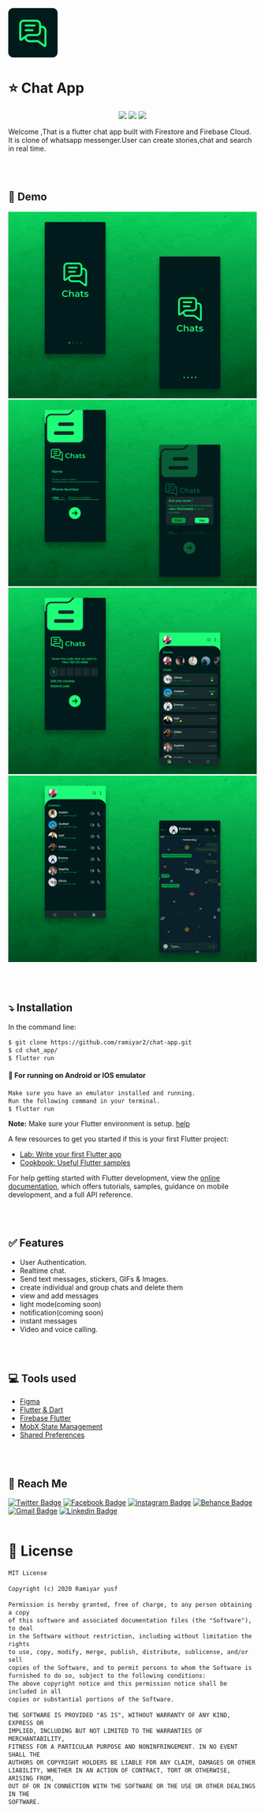 <img src="screenshots/Logo.png"  alt="Chatify" width="100">

# ⭐ Chat App

<div align="center">

[![](https://img.shields.io/badge/Made_with-Flutter-blue?style=for-the-badge&logo=flutter)](https://flutter.dev/docs)
[![](https://img.shields.io/badge/Database-Firebase-yellow?style=for-the-badge&logo=firebase)](https://firebase.google.com/docs)
[![](https://img.shields.io/badge/IDE-Visual_Studio_Code-red?style=for-the-badge&logo=visual-studio-code)](https://code.visualstudio.com/ "Visual Studio Code")

</div>

Welcome ,That is a flutter chat app built with Firestore and Firebase Cloud. It is clone of whatsapp messenger.User can create stories,chat and search in real time.

<br><br>  

## 📱 Demo

![](screenshots/1.jpg)
![](screenshots/2.jpg)
![](screenshots/3.jpg)
![](screenshots/4.jpg)

<br><br>

## ⤵ Installation

In the command line:

    $ git clone https://github.com/ramiyar2/chat-app.git
    $ cd chat_app/
    $ flutter run

#### 🤖 For running on Android or IOS emulator   

    Make sure you have an emulator installed and running.
    Run the following command in your terminal.
    $ flutter run

**Note:** Make sure your Flutter environment is setup. [help](https://flutter.dev/docs/get-started/install)

A few resources to get you started if this is your first Flutter project:

- [Lab: Write your first Flutter app](https://docs.flutter.dev/get-started/codelab)
- [Cookbook: Useful Flutter samples](https://docs.flutter.dev/cookbook)

For help getting started with Flutter development, view the
[online documentation](https://docs.flutter.dev/), which offers tutorials,
samples, guidance on mobile development, and a full API reference.

<br><br>

## ✅ Features
- User Authentication.
- Realtime chat.
- Send text messages, stickers, GIFs & Images.
- create individual and group chats and delete them
- view and add messages
- light mode(coming soon)
- notification(coming soon)
- instant messages
- Video and voice calling.

<br><br>

## 💻 Tools used
- [Figma](https://www.figma.com/)
- [Flutter & Dart](http://flutter.dev)
- [Firebase  Flutter](https://firebase.google.com/)
- [MobX State Management](https://pub.dev/packages/mobx)
- [Shared Preferences](https://pub.dev/packages/shared_preferences)

<br><br>

## 📠 Reach Me 

[![Twitter Badge](https://img.shields.io/badge/-Ramiyar%20yusf-00acee?style=flat&logo=twitter&logoColor=white)](https://twitter.com/ramiyar_yusf) 
[![Facebook Badge](https://img.shields.io/badge/-Ramiyar%20yusf-0078FF?style=flat&logo=facebook&logoColor=white)](https://fb.com/ramyaryusf26) 
[![instagram Badge](https://img.shields.io/badge/-Ramiyar%20yusf-bc2a8d?style=flat&logo=instagram&logoColor=white)](https://instagram.com/ramiyaryusf) 
[![Behance Badge](https://img.shields.io/badge/-Ramiyar%20yusf-053eff?style=flat&logo=Behance&logoColor=white)](https://www.behance.net/ramiyar) 
[![Gmail Badge](https://img.shields.io/badge/-Ramiyar%20yusf-e54448?style=flat&logo=Gmail&logoColor=white)](mailto:aa3567878@gmail.com) 
[![Linkedin Badge](https://img.shields.io/badge/-Ramiyar%20yusf-blue?style=flat&logo=Linkedin&logoColor=white)](https://www.linkedin.com/in/ramyar-yusf-393a40203/)
<br><br>

# 📄 License
```
MIT License

Copyright (c) 2020 Ramiyar yusf

Permission is hereby granted, free of charge, to any person obtaining a copy
of this software and associated documentation files (the "Software"), to deal
in the Software without restriction, including without limitation the rights
to use, copy, modify, merge, publish, distribute, sublicense, and/or sell
copies of the Software, and to permit persons to whom the Software is
furnished to do so, subject to the following conditions:
The above copyright notice and this permission notice shall be included in all
copies or substantial portions of the Software.

THE SOFTWARE IS PROVIDED "AS IS", WITHOUT WARRANTY OF ANY KIND, EXPRESS OR
IMPLIED, INCLUDING BUT NOT LIMITED TO THE WARRANTIES OF MERCHANTABILITY,
FITNESS FOR A PARTICULAR PURPOSE AND NONINFRINGEMENT. IN NO EVENT SHALL THE
AUTHORS OR COPYRIGHT HOLDERS BE LIABLE FOR ANY CLAIM, DAMAGES OR OTHER
LIABILITY, WHETHER IN AN ACTION OF CONTRACT, TORT OR OTHERWISE, ARISING FROM,
OUT OF OR IN CONNECTION WITH THE SOFTWARE OR THE USE OR OTHER DEALINGS IN THE
SOFTWARE.
```
